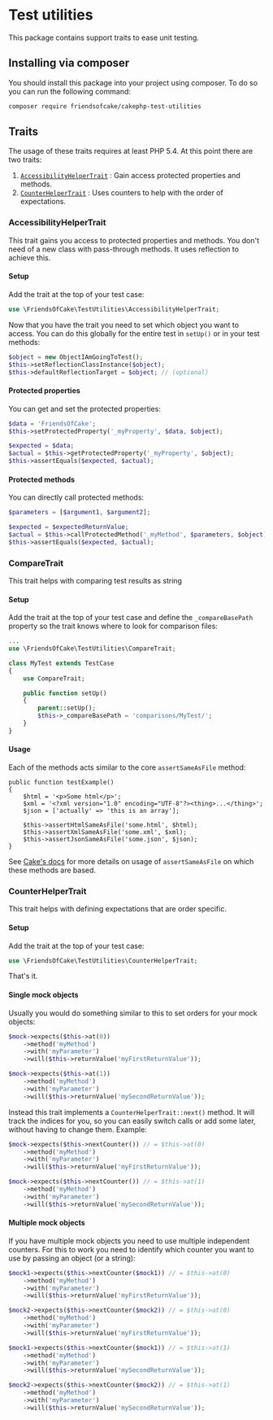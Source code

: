 # Test utilities

This package contains support traits to ease unit testing.

## Installing via composer

You should install this package into your project using composer. To do so you
can run the following command:

```bash
composer require friendsofcake/cakephp-test-utilities
```

## Traits

The usage of these traits requires at least PHP 5.4. At this point there are
two traits:

1. [`AccessibilityHelperTrait`](#accessibilityhelpertrait) : Gain access protected properties and methods.
2. [`CounterHelperTrait`](#counterhelpertrait) : Uses counters to help with the order of expectations.

### AccessibilityHelperTrait

This trait gains you access to protected properties and methods. You don't need
of a new class with pass-through methods. It uses reflection to achieve this.

#### Setup

Add the trait at the top of your test case:

``` php
use \FriendsOfCake\TestUtilities\AccessibilityHelperTrait;
```

Now that you have the trait you need to set which object you want to access.
You can do this globally for the entire test in `setUp()` or in your test
methods:

``` php
$object = new ObjectIAmGoingToTest();
$this->setReflectionClassInstance($object);
$this->defaultReflectionTarget = $object; // (optional)
```

#### Protected properties

You can get and set the protected properties:

``` php
$data = 'FriendsOfCake';
$this->setProtectedProperty('_myProperty', $data, $object);

$expected = $data;
$actual = $this->getProtectedProperty('_myProperty', $object);
$this->assertEquals($expected, $actual);
```

#### Protected methods

You can directly call protected methods:

``` php
$parameters = [$argument1, $argument2];

$expected = $expectedReturnValue;
$actual = $this->callProtectedMethod('_myMethod', $parameters, $object);
$this->assertEquals($expected, $actual);
```

### CompareTrait

This trait helps with comparing test results as string

#### Setup

Add the trait at the top of your test case and define the `_compareBasePath`
property so the trait knows where to look for comparison files:

``` php
...
use \FriendsOfCake\TestUtilities\CompareTrait;

class MyTest extends TestCase
{
    use CompareTrait;

    public function setUp()
    {
        parent::setUp();
        $this->_compareBasePath = 'comparisons/MyTest/';
    }
}
```

#### Usage

Each of the methods acts similar to the core `assertSameAsFile` method:

```
public function testExample()
{
    $html = '<p>Some html</p>';
    $xml = '<?xml version="1.0" encoding="UTF-8"?><thing>...</thing>';
    $json = ['actually' => 'this is an array'];

    $this->assertHtmlSameAsFile('some.html', $html);
    $this->assertXmlSameAsFile('some.xml', $xml);
    $this->assertJsonSameAsFile('some.json', $json);
}
```

See [Cake's docs](https://book.cakephp.org/3.0/en/development/testing.html#comparing-test-results-to-a-file)
for more details on usage of `assertSameAsFile` on which these methods are
based.

### CounterHelperTrait

This trait helps with defining expectations that are order specific.

#### Setup

Add the trait at the top of your test case:

``` php
use \FriendsOfCake\TestUtilities\CounterHelperTrait;
```

That's it.

#### Single mock objects

Usually you would do something similar to this to set orders for your mock
objects:

``` php
$mock->expects($this->at(0))
    ->method('myMethod')
    ->with('myParameter')
    ->will($this->returnValue('myFirstReturnValue'));

$mock->expects($this->at(1))
    ->method('myMethod')
    ->with('myParameter')
    ->will($this->returnValue('mySecondReturnValue'));
```

Instead this trait implements a `CounterHelperTrait::next()` method. It will
track the indices for you, so you can easily switch calls or add some later,
without having to change them. Example:

``` php
$mock->expects($this->nextCounter()) // = $this->at(0)
    ->method('myMethod')
    ->with('myParameter')
    ->will($this->returnValue('myFirstReturnValue'));

$mock->expects($this->nextCounter()) // = $this->at(1)
    ->method('myMethod')
    ->with('myParameter')
    ->will($this->returnValue('mySecondReturnValue'));
```

#### Multiple mock objects

If you have multiple mock objects you need to use multiple independent
counters. For this to work you need to identify which counter you want to use
by passing an object (or a string):

``` php
$mock1->expects($this->nextCounter($mock1)) // = $this->at(0)
    ->method('myMethod')
    ->with('myParameter')
    ->will($this->returnValue('myFirstReturnValue'));

$mock2->expects($this->nextCounter($mock2)) // = $this->at(0)
    ->method('myMethod')
    ->with('myParameter')
    ->will($this->returnValue('myFirstReturnValue'));

$mock1->expects($this->nextCounter($mock1)) // = $this->at(1)
    ->method('myMethod')
    ->with('myParameter')
    ->will($this->returnValue('mySecondReturnValue'));

$mock2->expects($this->nextCounter($mock2)) // = $this->at(1)
    ->method('myMethod')
    ->with('myParameter')
    ->will($this->returnValue('mySecondReturnValue'));
```
